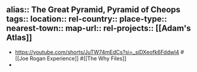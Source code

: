 alias:: The Great Pyramid, Pyramid of Cheops
tags::
location::
rel-country::
place-type::
nearest-town::
map-url::
rel-projects:: [[Adam's Atlas]]
-
- https://youtube.com/shorts/JuTW74mEdCs?si=_siDXeofk6FddwI4 #[[Joe Rogan Experience]] #[[The Why Files]]
-
